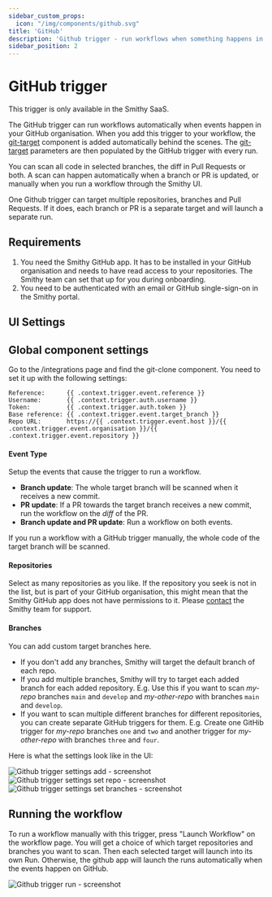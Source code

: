```yaml
---
sidebar_custom_props:
  icon: "/img/components/github.svg"
title: 'GitHub'
description: 'Github trigger - run workflows when something happens in GitHub'
sidebar_position: 2
---
```


# GitHub trigger

This trigger is only available in the Smithy SaaS.

The GitHub trigger can run workflows automatically when events happen in
your GitHub organisation. When you add this trigger to your workflow,
the [git-target](https://docs.smithy.security/docs/reference/components/git-clone)
component is added automatically behind the scenes.
The [git-target](https://docs.smithy.security/docs/reference/components/git-clone)
parameters are then populated by the GitHub trigger with every run.

You can scan all code in selected branches, the diff in Pull Requests or both. A
scan can happen automatically when a branch or PR is updated, or manually when
you run a workflow through the Smithy UI.

One Github trigger can target multiple repositories, branches and Pull Requests.
If it does, each branch or PR is a separate target and will launch a separate
run.

## Requirements

1. You need the Smithy GitHub app. It has to be installed in your GitHub
   organisation and needs to have read access to your repositories. The Smithy
   team can set that up for you during onboarding.
2. You need to be authenticated with an email or GitHub single-sign-on in
   the Smithy portal.

## UI Settings

## Global component settings

Go to the /integrations page and find the git-clone component.
You need to set it up with the following settings:

```
Reference:      {{ .context.trigger.event.reference }}
Username:       {{ .context.trigger.auth.username }}
Token:          {{ .context.trigger.auth.token }}
Base reference:	{{ .context.trigger.event.target_branch }}
Repo URL:	    https://{{ .context.trigger.event.host }}/{{ .context.trigger.event.organisation }}/{{ .context.trigger.event.repository }}
```

#### Event Type

Setup the events that cause the trigger to run a workflow.

- **Branch update**: The whole target branch will be scanned when it
  receives a new
  commit.
- **PR update**: If a PR towards the target branch receives a new
  commit, run the workflow on the _diff_ of the PR.
- **Branch update and PR update**: Run a workflow on both events.

If you run a workflow with a GitHub trigger manually, the whole code of the
target branch will be scanned.

#### Repositories

Select as many repositories as you like. If the repository you seek is not
in the list, but is part of your GitHub organisation, this might mean that
the Smithy GitHub app does not have permissions to it.
Please [contact](https://smithy.security/contact/) the
Smithy team for support.

#### Branches

You can add custom target branches here.

- If you don't add any branches, Smithy will target the default branch of each
  repo.
- If you add multiple branches, Smithy will try to target each added branch for
  each added repository. E.g. Use this if you want to scan _my-repo_ branches
  `main` and
  `develop` and _my-other-repo_ with branches `main` and `develop`.
- If you want to scan multiple different branches for different
  repositories, you can create separate GitHub triggers for them. E.g.
  Create one GitHib trigger for _my-repo_ branches
  `one` and `two` and another trigger for _my-other-repo_ with branches
  `three` and
  `four`.

Here is what the settings look like in the UI:

![Github trigger settings add - screenshot](/img/instructions/github-trigger-1.png)
![Github trigger settings set repo - screenshot](/img/instructions/github-trigger-2.png)
![Github trigger settings set branches - screenshot](/img/instructions/github-trigger-3.png)

## Running the workflow

To run a workflow manually with this trigger, press "Launch Workflow" on the
workflow page. You will get a choice of which target repositories and branches
you want to scan. Then each selected target will launch into its own Run.
Otherwise, the github app will launch the runs automatically when the events
happen on GitHub.

![Github trigger run - screenshot](/img/instructions/github-trigger-4.png)
